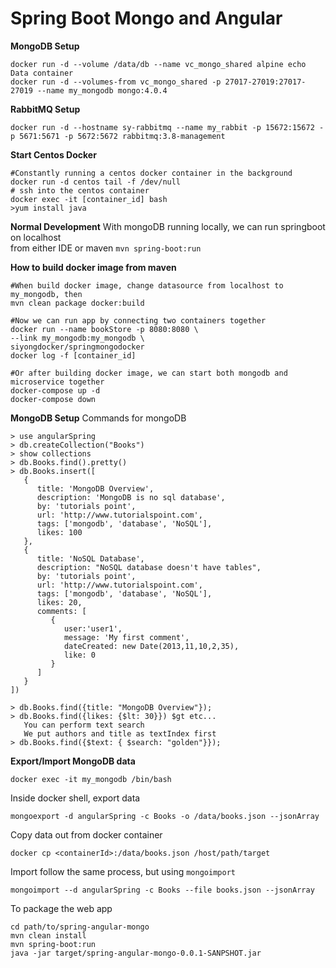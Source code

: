 # Spring Boot Mongo and Angular

**MongoDB Setup**
```
docker run -d --volume /data/db --name vc_mongo_shared alpine echo Data container
docker run -d --volumes-from vc_mongo_shared -p 27017-27019:27017-27019 --name my_mongodb mongo:4.0.4
```

**RabbitMQ Setup**
```
docker run -d --hostname sy-rabbitmq --name my_rabbit -p 15672:15672 -p 5671:5671 -p 5672:5672 rabbitmq:3.8-management
```

**Start Centos Docker**
```
#Constantly running a centos docker container in the background
docker run -d centos tail -f /dev/null 
# ssh into the centos container
docker exec -it [container_id] bash
>yum install java
```

**Normal Development**
With mongoDB running locally, we can run springboot on localhost \
from either IDE or maven `mvn spring-boot:run`

**How to build docker image from maven**
```
#When build docker image, change datasource from localhost to my_mongodb, then
mvn clean package docker:build

#Now we can run app by connecting two containers together
docker run --name bookStore -p 8080:8080 \
--link my_mongodb:my_mongodb \
siyongdocker/springmongodocker
docker log -f [container_id]

#Or after building docker image, we can start both mongodb and microservice together
docker-compose up -d
docker-compose down
```

**MongoDB Setup**
Commands for mongoDB
```
> use angularSpring
> db.createCollection("Books")
> show collections
> db.Books.find().pretty()
> db.Books.insert([
   {
      title: 'MongoDB Overview', 
      description: 'MongoDB is no sql database',
      by: 'tutorials point',
      url: 'http://www.tutorialspoint.com',
      tags: ['mongodb', 'database', 'NoSQL'],
      likes: 100
   },	
   {
      title: 'NoSQL Database', 
      description: "NoSQL database doesn't have tables",
      by: 'tutorials point',
      url: 'http://www.tutorialspoint.com',
      tags: ['mongodb', 'database', 'NoSQL'],
      likes: 20, 
      comments: [	
         {
            user:'user1',
            message: 'My first comment',
            dateCreated: new Date(2013,11,10,2,35),
            like: 0 
         }
      ]
   }
])

> db.Books.find({title: "MongoDB Overview"});
> db.Books.find({likes: {$lt: 30}}) $gt etc...
   You can perform text search 
   We put authors and title as textIndex first
> db.Books.find({$text: { $search: "golden"}});
```


**Export/Import MongoDB data**
```
docker exec -it my_mongodb /bin/bash
```
Inside docker shell, export data 
```
mongoexport -d angularSpring -c Books -o /data/books.json --jsonArray
```
Copy data out from docker container
```
docker cp <containerId>:/data/books.json /host/path/target
```

Import follow the same process, but using `mongoimport`
```
mongoimport --d angularSpring -c Books --file books.json --jsonArray
```

To package the web app
```
cd path/to/spring-angular-mongo
mvn clean install
mvn spring-boot:run
java -jar target/spring-angular-mongo-0.0.1-SANPSHOT.jar

```


